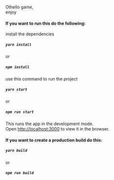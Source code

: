 Othello game,<br>
enjoy<br>

#### If you want to run this do the following:

install the dependencies

##### `yarn install`
or
##### `npm install`

use this command to run the project

##### `yarn start`
or
##### `npm run start`

This runs the app in the development mode.<br>
Open [http://localhost:3000](http://localhost:3000) to view it in the browser.

#### If you want to create a production build do this:

##### `yarn build`
or
##### `npm run build`
